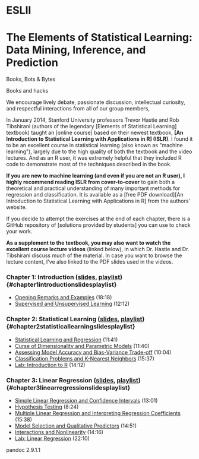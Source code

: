 # ESLII
The Elements of Statistical Learning: Data Mining, Inference, and Prediction
======================================================================

Books, Bots & Bytes


Books and hacks

We encourage lively debate, passionate discussion, intellectual curiosity, and respectful interactions from all of our group members,



In January 2014, Stanford University professors Trevor Hastie and Rob
Tibshirani (authors of the legendary [Elements of Statistical Learning]
textbook) taught an [online course] based on their newest textbook,
**[An Introduction to Statistical Learning with Applications in R]
(ISLR)**. I found it to be an excellent course in statistical learning
(also known as \"machine learning\"), largely due to the high quality of
both the textbook and the video lectures. And as an R user, it was
extremely helpful that they included R code to demonstrate most of the
techniques described in the book.

**If you are new to machine learning (and even if you are not an R
user), I highly recommend reading ISLR from cover-to-cover** to gain
both a theoretical and practical understanding of many important methods
for regression and classification. It is available as a [free PDF
download][An Introduction to Statistical Learning with Applications in R]
from the authors\' website.

If you decide to attempt the exercises at the end of each chapter, there
is a GitHub repository of [solutions provided by students] you can use
to check your work.

**As a supplement to the textbook, you may also want to watch the
excellent course lecture videos** (linked below), in which Dr. Hastie
and Dr. Tibshirani discuss much of the material. In case you want to
browse the lecture content, I\'ve also linked to the PDF slides used in
the videos.

### Chapter 1: Introduction ([slides], [playlist]) {#chapter1introductionslidesplaylist}

-   [Opening Remarks and Examples] (18:18)
-   [Supervised and Unsupervised Learning] (12:12)

### Chapter 2: Statistical Learning ([slides][1], [playlist][2]) {#chapter2statisticallearningslidesplaylist}

-   [Statistical Learning and Regression] (11:41)
-   [Curse of Dimensionality and Parametric Models] (11:40)
-   [Assessing Model Accuracy and Bias-Variance Trade-off] (10:04)
-   [Classification Problems and K-Nearest Neighbors] (15:37)
-   [Lab: Introduction to R] (14:12)

### Chapter 3: Linear Regression ([slides][3], [playlist][4]) {#chapter3linearregressionslidesplaylist}

-   [Simple Linear Regression and Confidence Intervals] (13:01)
-   [Hypothesis Testing] (8:24)
-   [Multiple Linear Regression and Interpreting Regression
    Coefficients] (15:38)
-   [Model Selection and Qualitative Predictors] (14:51)
-   [Interactions and Nonlinearity] (14:16)
-   [Lab: Linear Regression] (22:10)


 [slides]: https://class.stanford.edu/c4x/HumanitiesScience/StatLearning/asset/introduction.pdf
  [playlist]: https://www.youtube.com/playlist?list=PL5-da3qGB5ICcUhueCyu25slvsGp8IDTa
  [Opening Remarks and Examples]: https://www.youtube.com/watch?v=2wLfFB_6SKI&list=PL5-da3qGB5ICcUhueCyu25slvsGp8IDTa
  [Supervised and Unsupervised Learning]: https://www.youtube.com/watch?v=LvaTokhYnDw&list=PL5-da3qGB5ICcUhueCyu25slvsGp8IDTa
  [1]: https://class.stanford.edu/c4x/HumanitiesScience/StatLearning/asset/statistical_learning.pdf
  [2]: https://www.youtube.com/playlist?list=PL5-da3qGB5IDvuFPNoSqheihPOQNJpzyy
  [Statistical Learning and Regression]: https://www.youtube.com/watch?v=WjyuiK5taS8&list=PL5-da3qGB5IDvuFPNoSqheihPOQNJpzyy
  [Curse of Dimensionality and Parametric Models]: https://www.youtube.com/watch?v=UvxHOkYQl8g&list=PL5-da3qGB5IDvuFPNoSqheihPOQNJpzyy
  [Assessing Model Accuracy and Bias-Variance Trade-off]: https://www.youtube.com/watch?v=VusKAosxxyk&list=PL5-da3qGB5IDvuFPNoSqheihPOQNJpzyy
  [Classification Problems and K-Nearest Neighbors]: https://www.youtube.com/watch?v=vVj2itVNku4&list=PL5-da3qGB5IDvuFPNoSqheihPOQNJpzyy
  [Lab: Introduction to R]: https://www.youtube.com/watch?v=jwBgGS_4RQA&list=PL5-da3qGB5IDvuFPNoSqheihPOQNJpzyy
  [3]: https://class.stanford.edu/c4x/HumanitiesScience/StatLearning/asset/linear_regression.pdf
  [4]: https://www.youtube.com/playlist?list=PL5-da3qGB5IBSSCPANhTgrw82ws7w_or9
  [Simple Linear Regression and Confidence Intervals]: https://www.youtube.com/watch?v=PsE9UqoWtS4&list=PL5-da3qGB5IBSSCPANhTgrw82ws7w_or9
  [Hypothesis Testing]: https://www.youtube.com/watch?v=J6AdoiNUyWI&list=PL5-da3qGB5IBSSCPANhTgrw82ws7w_or9
  [Multiple Linear Regression and Interpreting Regression Coefficients]:
    https://www.youtube.com/watch?v=1hbCJyM9ccs&list=PL5-da3qGB5IBSSCPANhTgrw82ws7w_or9
  [Model Selection and Qualitative Predictors]: https://www.youtube.com/watch?v=3T6RXmIHbJ4&list=PL5-da3qGB5IBSSCPANhTgrw82ws7w_or9
  [Interactions and Nonlinearity]: https://www.youtube.com/watch?v=IFzVxLv0TKQ&list=PL5-da3qGB5IBSSCPANhTgrw82ws7w_or9
  [Lab: Linear Regression]: https://www.youtube.com/watch?v=5ONFqIk3RFg&list=PL5-da3qGB5IBSSCPANhTgrw82ws7w_or9
pandoc 2.9.1.1

